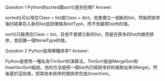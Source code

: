 Question 1 Python的sorted跟sort()差別在哪?
Answer:

sorted()可以用在Class = list或Class = dict。他會建立一個新的list，然後把排序後的結果存入新的list並回傳值為listType，而不改變原list內的值。

sort()只能用在Class = list。且他不會建立新的list，而是在原本的list內做完排序，並回傳一個NoneType的值。

Question 2 Python是用哪種排序?
Answer:

Python是使用一種名為TimSort的演算法。TimSort是由MergeSort和InsertionSort組成。他的方法是把一個list內已經排序好的值取出來(Merge)，然後基於這些值，把其他未排序的值排序完成(Insertion)。